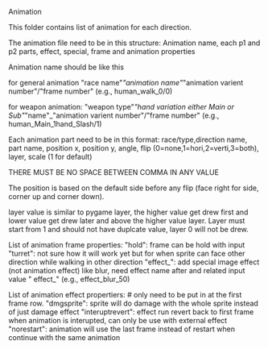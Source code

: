 Animation

This folder contains list of animation for each direction.

The animation file need to be in this structure:
Animation name, each p1 and p2 parts, effect, special, frame and animation properties

Animation name should be like this

for general animation "race name"_"animation name"_"animation varient number"/"frame number"  (e.g., human_walk_0/0)

for weapon animation: "weapon type"_"hand variation either Main or Sub"_"name"_"animation varient number"/"frame
number"  (e.g., human_Main_1hand_Slash/1)

Each animation part need to be in this format:
race/type,direction name, part name, position x, position y, angle, flip (0=none,1=hori,2=verti,3=both), layer, scale (1
for default)

THERE MUST BE NO SPACE BETWEEN COMMA IN ANY VALUE

The position is based on the default side before any flip (face right for side, corner up and corner down).

layer value is similar to pygame layer, the higher value get drew first and lower value get drew later and above the
higher value layer. Layer must start from 1 and should not have duplcate value, layer 0 will not be drew.

List of animation frame properties:
"hold": frame can be hold with input
"turret": not sure how it will work yet but for when sprite can face other direction while walking in other direction
"effect_": add special image effect (not animation effect) like blur, need effect name after and related input value "
effect_" (e.g., effect_blur_50)

List of animation effect propertiers:  # only need to be put in at the first frame row.
"dmgsprite": sprite will do damage with the whole sprite instead of just damage effect
"interuptrevert": effect run revert back to first frame when animation is interupted, can only be use with external
effect
"norestart": animation will use the last frame instead of restart when continue with the same animation